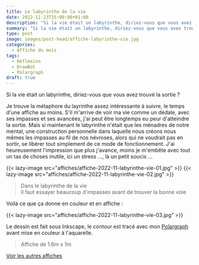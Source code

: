 ```yaml
---
title: Le labyrinthe de la vie
date: 2022-11-23T15:00:00+01:00
description: "Si la vie était un labyrinthe, diriez-vous que vous avez trouvé la sortie ?"
summary: "Si la vie était un labyrinthe, diriez-vous que vous avez trouvé la sortie ?"
type: post
image: images/post-head/affiche-labyrinthe-vie.jpg
categories: 
  - Affiche du mois
tags:
  - Réflexion
  - DrawBot
  - Polargraph
draft: true
---
```


Si la vie était un labyrinthe, diriez-vous que vous avez trouvé la sortie ?

Je trouve la métaphore du layrinthe assez intéressante à suivre, le temps d'une affiche au moins. 
S'il m'arrive de voir ma vie comme un dédale, avec ses impasses et ses avancées, j'ai peut être longtemps 
eu peur d'atteindre la sortie. Mais si maintenant le labyrinthe n'était que les ménadres de notre mental, 
une construction personnelle dans laquelle nous créons nous mêmes les impasses au fil de nos névroses, 
alors qui ne voudrait pas en sortir, se libérer tout simplement de ce mode de fonctionnement. 
J'ai heureusement l'impression que plus j'avance, moins je m'embête avec tout un tas de choses inutile, 
ici un stress ..., là un petit soucis ...


{{< lazy-image src="affiches/affiche-2022-11-labyrinthe-vie-01.jpg" >}} 
{{< lazy-image src="affiches/affiche-2022-11-labyrinthe-vie-02.jpg" >}} 

> Dans le labyrinthe de la vie  
> Il faut essayer beaucoup d'impasses 
> avant de trouver la bonne voie

Voilà ce que ça donne en couleur et en affiche : 

{{< lazy-image src="affiches/affiche-2022-11-labyrinthe-vie-03.jpg" >}} 

Le dessin est fait sous Inkscape, le contour est tracé avec mon [Polargraph](../drawbot-polargraph) 
avant mise en couleur à l'aquarelle. 

> Affiche de 1.6m x 1m

[Voir les autres affiches](/categories/affiche-du-mois)
